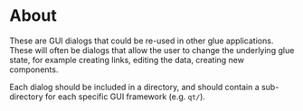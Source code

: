 About
=====

These are GUI dialogs that could be re-used in other glue applications. These
will often be dialogs that allow the user to change the underlying glue state,
for example creating links, editing the data, creating new components.

Each dialog should be included in a directory, and should contain a
sub-directory for each specific GUI framework (e.g. ``qt/``).